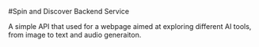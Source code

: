 #Spin and Discover Backend Service

A simple API that used for a webpage aimed at exploring different AI tools, from image to text and audio generaiton.
